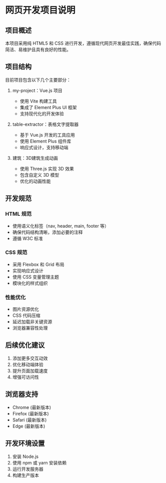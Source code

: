 # 网页开发项目说明

## 项目概述
本项目采用纯 HTML5 和 CSS 进行开发，遵循现代网页开发最佳实践，确保代码简洁、易维护且具有良好的性能。

## 项目结构
目前项目包含以下几个主要部分：

1. my-project：Vue.js 项目
   - 使用 Vite 构建工具
   - 集成了 Element Plus UI 框架
   - 支持现代化的开发体验

2. table-extractor：表格文字提取器
   - 基于 Vue.js 开发的工具应用
   - 使用 Element Plus 组件库
   - 响应式设计，支持移动端

3. 建筑：3D建筑生成动画
   - 使用 Three.js 实现 3D 效果
   - 包含自定义 3D 模型
   - 优化的动画性能

## 开发规范

### HTML 规范
- 使用语义化标签（nav, header, main, footer 等）
- 确保代码结构清晰，添加必要的注释
- 遵循 W3C 标准

### CSS 规范
- 采用 Flexbox 和 Grid 布局
- 实现响应式设计
- 使用 CSS 变量管理主题
- 模块化的样式组织

### 性能优化
- 图片资源优化
- CSS 代码压缩
- 延迟加载非关键资源
- 浏览器兼容性处理

## 后续优化建议
1. 添加更多交互动效
2. 优化移动端体验
3. 提升页面加载速度
4. 增强可访问性

## 浏览器支持
- Chrome (最新版本)
- Firefox (最新版本)
- Safari (最新版本)
- Edge (最新版本)

## 开发环境设置
1. 安装 Node.js
2. 使用 npm 或 yarn 安装依赖
3. 运行开发服务器
4. 构建生产版本